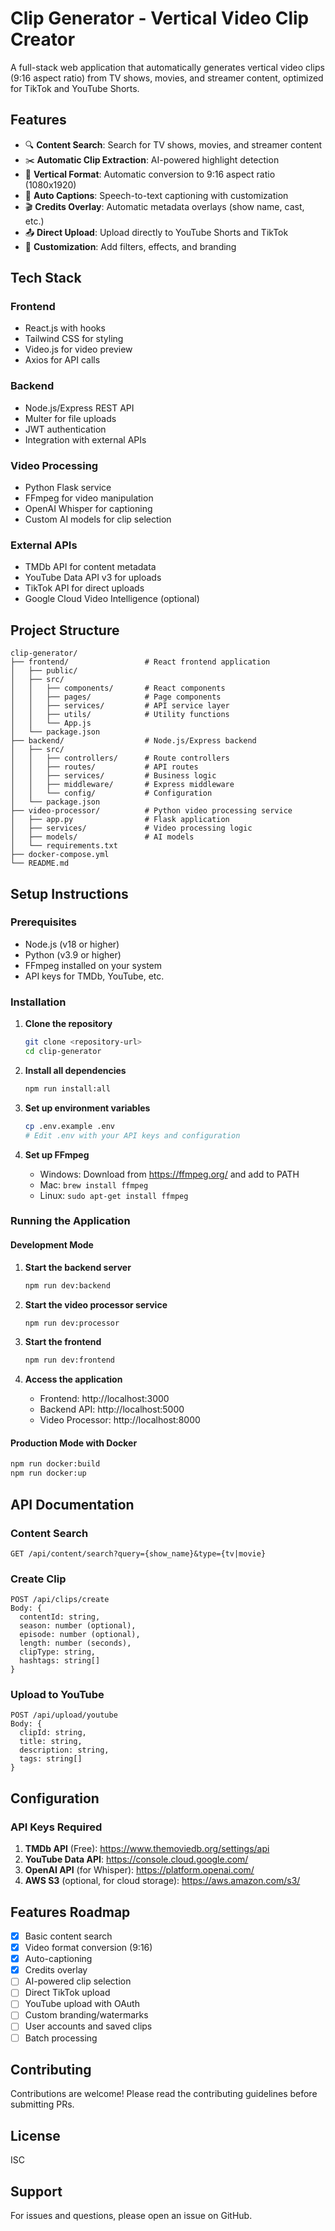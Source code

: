 # Clip Generator - Vertical Video Clip Creator

A full-stack web application that automatically generates vertical video clips (9:16 aspect ratio) from TV shows, movies, and streamer content, optimized for TikTok and YouTube Shorts.

## Features

- 🔍 **Content Search**: Search for TV shows, movies, and streamer content
- ✂️ **Automatic Clip Extraction**: AI-powered highlight detection
- 📱 **Vertical Format**: Automatic conversion to 9:16 aspect ratio (1080x1920)
- 📝 **Auto Captions**: Speech-to-text captioning with customization
- 🎬 **Credits Overlay**: Automatic metadata overlays (show name, cast, etc.)
- 📤 **Direct Upload**: Upload directly to YouTube Shorts and TikTok
- 🎨 **Customization**: Add filters, effects, and branding

## Tech Stack

### Frontend
- React.js with hooks
- Tailwind CSS for styling
- Video.js for video preview
- Axios for API calls

### Backend
- Node.js/Express REST API
- Multer for file uploads
- JWT authentication
- Integration with external APIs

### Video Processing
- Python Flask service
- FFmpeg for video manipulation
- OpenAI Whisper for captioning
- Custom AI models for clip selection

### External APIs
- TMDb API for content metadata
- YouTube Data API v3 for uploads
- TikTok API for direct uploads
- Google Cloud Video Intelligence (optional)

## Project Structure

```
clip-generator/
├── frontend/                 # React frontend application
│   ├── public/
│   ├── src/
│   │   ├── components/       # React components
│   │   ├── pages/            # Page components
│   │   ├── services/         # API service layer
│   │   ├── utils/            # Utility functions
│   │   └── App.js
│   └── package.json
├── backend/                  # Node.js/Express backend
│   ├── src/
│   │   ├── controllers/      # Route controllers
│   │   ├── routes/           # API routes
│   │   ├── services/         # Business logic
│   │   ├── middleware/       # Express middleware
│   │   └── config/           # Configuration
│   └── package.json
├── video-processor/          # Python video processing service
│   ├── app.py                # Flask application
│   ├── services/             # Video processing logic
│   ├── models/               # AI models
│   └── requirements.txt
├── docker-compose.yml
└── README.md
```

## Setup Instructions

### Prerequisites

- Node.js (v18 or higher)
- Python (v3.9 or higher)
- FFmpeg installed on your system
- API keys for TMDb, YouTube, etc.

### Installation

1. **Clone the repository**
   ```bash
   git clone <repository-url>
   cd clip-generator
   ```

2. **Install all dependencies**
   ```bash
   npm run install:all
   ```

3. **Set up environment variables**
   ```bash
   cp .env.example .env
   # Edit .env with your API keys and configuration
   ```

4. **Set up FFmpeg**
   - Windows: Download from https://ffmpeg.org/ and add to PATH
   - Mac: `brew install ffmpeg`
   - Linux: `sudo apt-get install ffmpeg`

### Running the Application

#### Development Mode

1. **Start the backend server**
   ```bash
   npm run dev:backend
   ```

2. **Start the video processor service**
   ```bash
   npm run dev:processor
   ```

3. **Start the frontend**
   ```bash
   npm run dev:frontend
   ```

4. **Access the application**
   - Frontend: http://localhost:3000
   - Backend API: http://localhost:5000
   - Video Processor: http://localhost:8000

#### Production Mode with Docker

```bash
npm run docker:build
npm run docker:up
```

## API Documentation

### Content Search
```
GET /api/content/search?query={show_name}&type={tv|movie}
```

### Create Clip
```
POST /api/clips/create
Body: {
  contentId: string,
  season: number (optional),
  episode: number (optional),
  length: number (seconds),
  clipType: string,
  hashtags: string[]
}
```

### Upload to YouTube
```
POST /api/upload/youtube
Body: {
  clipId: string,
  title: string,
  description: string,
  tags: string[]
}
```

## Configuration

### API Keys Required

1. **TMDb API** (Free): https://www.themoviedb.org/settings/api
2. **YouTube Data API**: https://console.cloud.google.com/
3. **OpenAI API** (for Whisper): https://platform.openai.com/
4. **AWS S3** (optional, for cloud storage): https://aws.amazon.com/s3/

## Features Roadmap

- [x] Basic content search
- [x] Video format conversion (9:16)
- [x] Auto-captioning
- [x] Credits overlay
- [ ] AI-powered clip selection
- [ ] Direct TikTok upload
- [ ] YouTube upload with OAuth
- [ ] Custom branding/watermarks
- [ ] User accounts and saved clips
- [ ] Batch processing

## Contributing

Contributions are welcome! Please read the contributing guidelines before submitting PRs.

## License

ISC

## Support

For issues and questions, please open an issue on GitHub.
